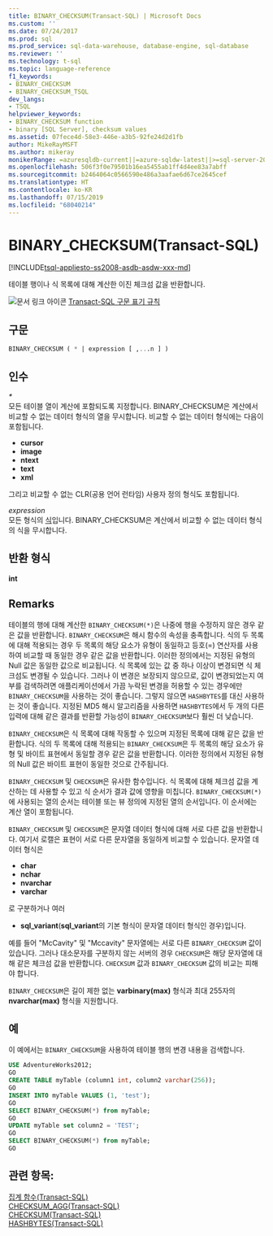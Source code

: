 ```yaml
---
title: BINARY_CHECKSUM(Transact-SQL) | Microsoft Docs
ms.custom: ''
ms.date: 07/24/2017
ms.prod: sql
ms.prod_service: sql-data-warehouse, database-engine, sql-database
ms.reviewer: ''
ms.technology: t-sql
ms.topic: language-reference
f1_keywords:
- BINARY_CHECKSUM
- BINARY_CHECKSUM_TSQL
dev_langs:
- TSQL
helpviewer_keywords:
- BINARY_CHECKSUM function
- binary [SQL Server], checksum values
ms.assetid: 07fece4d-58e3-446e-a3b5-92fe24d2d1fb
author: MikeRayMSFT
ms.author: mikeray
monikerRange: =azuresqldb-current||=azure-sqldw-latest||>=sql-server-2016||=sqlallproducts-allversions||>=sql-server-linux-2017||=azuresqldb-mi-current
ms.openlocfilehash: 506f3f0e79501b16ea5455ab1ff4d4ee83a7abff
ms.sourcegitcommit: b2464064c0566590e486a3aafae6d67ce2645cef
ms.translationtype: HT
ms.contentlocale: ko-KR
ms.lasthandoff: 07/15/2019
ms.locfileid: "68040214"
---
```

# <a name="binarychecksum--transact-sql"></a>BINARY_CHECKSUM(Transact-SQL)
[!INCLUDE[tsql-appliesto-ss2008-asdb-asdw-xxx-md](../../includes/tsql-appliesto-ss2008-asdb-asdw-xxx-md.md)]

테이블 행이나 식 목록에 대해 계산한 이진 체크섬 값을 반환합니다.
  
![문서 링크 아이콘](../../database-engine/configure-windows/media/topic-link.gif "문서 링크 아이콘") [Transact-SQL 구문 표기 규칙](../../t-sql/language-elements/transact-sql-syntax-conventions-transact-sql.md)
  
## <a name="syntax"></a>구문  
  
```sql
BINARY_CHECKSUM ( * | expression [ ,...n ] )   
```  
  
## <a name="arguments"></a>인수  
*\**  
모든 테이블 열이 계산에 포함되도록 지정합니다. BINARY_CHECKSUM은 계산에서 비교할 수 없는 데이터 형식의 열을 무시합니다. 비교할 수 없는 데이터 형식에는 다음이 포함됩니다.  
* **cursor**  
* **image**  
* **ntext**  
* **text**  
* **xml**  

그리고 비교할 수 없는 CLR(공용 언어 런타임) 사용자 정의 형식도 포함됩니다.
  
*expression*  
모든 형식의 [식](../../t-sql/language-elements/expressions-transact-sql.md)입니다. BINARY_CHECKSUM은 계산에서 비교할 수 없는 데이터 형식의 식을 무시합니다.

## <a name="return-types"></a>반환 형식  
 **int**
  
## <a name="remarks"></a>Remarks  
테이블의 행에 대해 계산한 `BINARY_CHECKSUM(*)`은 나중에 행을 수정하지 않은 경우 같은 값을 반환합니다. `BINARY_CHECKSUM`은 해시 함수의 속성을 충족합니다. 식의 두 목록에 대해 적용되는 경우 두 목록의 해당 요소가 유형이 동일하고 등호(=) 연산자를 사용하여 비교할 때 동일한 경우 같은 값을 반환합니다. 이러한 정의에서는 지정된 유형의 Null 값은 동일한 값으로 비교됩니다. 식 목록에 있는 값 중 하나 이상이 변경되면 식 체크섬도 변경될 수 있습니다. 그러나 이 변경은 보장되지 않으므로, 값이 변경되었는지 여부를 검색하려면 애플리케이션에서 가끔 누락된 변경을 허용할 수 있는 경우에만 `BINARY_CHECKSUM`을 사용하는 것이 좋습니다. 그렇지 않으면 `HASHBYTES`를 대신 사용하는 것이 좋습니다. 지정된 MD5 해시 알고리즘을 사용하면 `HASHBYTES`에서 두 개의 다른 입력에 대해 같은 결과를 반환할 가능성이 `BINARY_CHECKSUM`보다 훨씬 더 낮습니다.
  
`BINARY_CHECKSUM`은 식 목록에 대해 작동할 수 있으며 지정된 목록에 대해 같은 값을 반환합니다. 식의 두 목록에 대해 적용되는 `BINARY_CHECKSUM`은 두 목록의 해당 요소가 유형 및 바이트 표현에서 동일할 경우 같은 값을 반환합니다. 이러한 정의에서 지정된 유형의 Null 값은 바이트 표현이 동일한 것으로 간주됩니다.
  
`BINARY_CHECKSUM` 및 `CHECKSUM`은 유사한 함수입니다. 식 목록에 대해 체크섬 값을 계산하는 데 사용할 수 있고 식 순서가 결과 값에 영향을 미칩니다. `BINARY_CHECKSUM(*)`에 사용되는 열의 순서는 테이블 또는 뷰 정의에 지정된 열의 순서입니다. 이 순서에는 계산 열이 포함됩니다.
  
`BINARY_CHECKSUM` 및 `CHECKSUM`은 문자열 데이터 형식에 대해 서로 다른 값을 반환합니다. 여기서 로캘은 표현이 서로 다른 문자열을 동일하게 비교할 수 있습니다. 문자열 데이터 형식은  

* **char**  
* **nchar**  
* **nvarchar**  
* **varchar**  

로 구분하거나 여러  

* **sql_variant**(**sql_variant**의 기본 형식이 문자열 데이터 형식인 경우)입니다.  
  
예를 들어 "McCavity" 및 "Mccavity" 문자열에는 서로 다른 `BINARY_CHECKSUM` 값이 있습니다. 그러나 대소문자를 구분하지 않는 서버의 경우 `CHECKSUM`은 해당 문자열에 대해 같은 체크섬 값을 반환합니다. `CHECKSUM` 값과 `BINARY_CHECKSUM` 값의 비교는 피해야 합니다.
 
`BINARY_CHECKSUM`은 길이 제한 없는 **varbinary(max)** 형식과 최대 255자의 **nvarchar(max)** 형식을 지원합니다.
  
## <a name="examples"></a>예  
이 예에서는 `BINARY_CHECKSUM`을 사용하여 테이블 행의 변경 내용을 검색합니다.
  
```sql
USE AdventureWorks2012;  
GO  
CREATE TABLE myTable (column1 int, column2 varchar(256));  
GO  
INSERT INTO myTable VALUES (1, 'test');  
GO  
SELECT BINARY_CHECKSUM(*) from myTable;  
GO  
UPDATE myTable set column2 = 'TEST';  
GO  
SELECT BINARY_CHECKSUM(*) from myTable;  
GO  
```  
  
## <a name="see-also"></a>관련 항목:
[집계 함수&#40;Transact-SQL&#41;](../../t-sql/functions/aggregate-functions-transact-sql.md)  
[CHECKSUM_AGG&#40;Transact-SQL&#41;](../../t-sql/functions/checksum-agg-transact-sql.md)  
[CHECKSUM&#40;Transact-SQL&#41;](../../t-sql/functions/checksum-transact-sql.md)  
[HASHBYTES&#40;Transact-SQL&#41;](../../t-sql/functions/hashbytes-transact-sql.md)  
  
  
